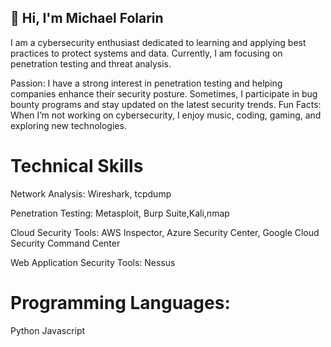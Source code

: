 ## 👋 Hi, I'm Michael Folarin

I am a cybersecurity enthusiast dedicated to learning and applying best practices to protect systems and data. Currently, I am focusing on penetration testing and threat analysis. 

Passion: I have a strong interest in penetration testing and helping companies enhance their security posture. Sometimes, I participate in bug bounty programs and stay updated on the latest security trends.
Fun Facts: When I’m not working on cybersecurity, I enjoy music, coding, gaming, and exploring new technologies.

# Technical Skills
 Network Analysis: Wireshark, tcpdump
 
Penetration Testing: Metasploit, Burp Suite,Kali,nmap

Cloud Security Tools: AWS Inspector, Azure Security Center, Google Cloud Security Command Center

Web Application Security Tools: Nessus


# Programming Languages:
Python
Javascript 


